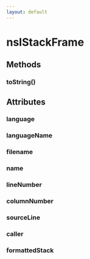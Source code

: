 ```yaml
---
layout: default
---
```


# nsIStackFrame #

## Methods ##

### toString() ###

## Attributes ##

### language ###

### languageName ###

### filename ###

### name ###

### lineNumber ###

### columnNumber ###

### sourceLine ###

### caller ###

### formattedStack ###
